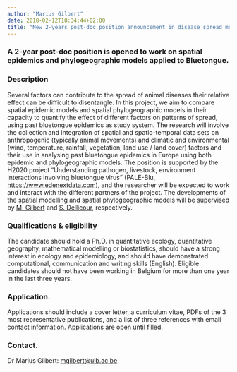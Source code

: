 ```yaml
---
author: "Marius Gilbert"
date: 2018-02-12T18:34:44+02:00
title: "New 2-years post-doc position announcement in disease spread modelling"
---
```


### A 2-year post-doc position is opened to work on spatial epidemics and phylogeographic models applied to Bluetongue. 

### Description
Several factors can contribute to the spread of animal diseases their relative effect can be difficult to disentangle. In this project, 
we aim to compare spatial epidemic models and spatial phylogeographic models in their capacity to quantify the effect of different factors 
on patterns of spread, using past bluetongue epidemics as study system. The research will involve the collection and integration of 
spatial and spatio-temporal data sets on anthropogenic (typically animal movements) and climatic and environmental (wind, temperature, 
rainfall, vegetation, land use / land cover) factors and their use in analysing past bluetongue epidemics in Europe using both 
epidemic and phylogeographic models. The position is supported by the H2020 project “Understanding pathogen, livestock, environment 
interactions involving bluetongue virus” (PALE-Blu, https://www.edenextdata.com), and the researcher will be expected to work and 
interact with the different partners of the project. The developments of the spatial modelling and spatial phylogeographic models 
will be supervised by [M. Gilbert](/person/marius-gilbert) and [S. Dellicour](/person/simon-dellicour), respectively. 

### Qualifications & eligibility
The candidate should hold a Ph.D. in quantitative ecology, quantitative geography, mathematical modelling or biostatistics, should have a strong interest in ecology and epidemiology, and should have demonstrated computational, communication and writing skills (English). Eligible candidates should not have been working in Belgium for more than one year in the last three years.

### Application. 
Applications should include a cover letter, a curriculum vitae, PDFs of the 3 most representative publications, and a list of three references with email contact information. Applications are open until filled. 

### Contact. 
Dr Marius Gilbert: mgilbert@ulb.ac.be
